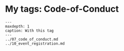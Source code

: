 # My tags: Code-of-Conduct

```{toctree}
---
maxdepth: 1
caption: With this tag
---
../07_code_of_conduct.md
../10_event_registration.md
```
